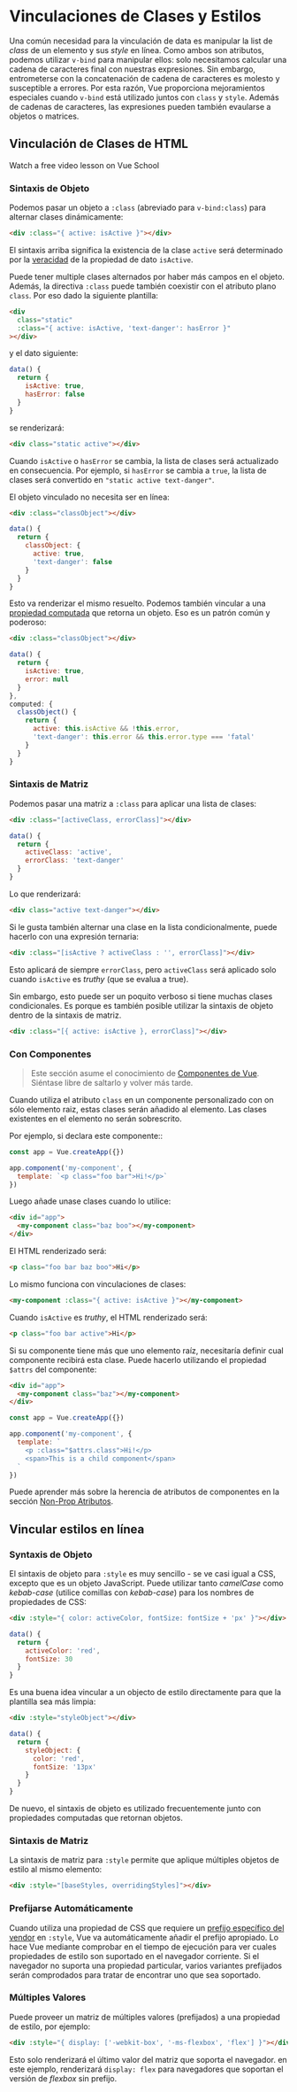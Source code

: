 # Vinculaciones de Clases y Estilos

Una común necesidad para la vinculación de data es manipular la list de _class_ de un elemento y sus _style_ en línea. Como ambos son atributos, podemos utilizar `v-bind` para manipular ellos: solo necesitamos calcular una cadena de caracteres final con nuestras expresiones. Sin embargo, entrometerse con la concatenación de cadena de caracteres es molesto y susceptible a errores. Por esta razón, Vue proporciona mejoramientos especiales cuando `v-bind` está utilizado juntos con `class` y `style`. Además de cadenas de caracteres, las expresiones pueden también evaularse a objetos o matrices.

## Vinculación de Clases de HTML
<VideoLesson href="https://vueschool.io/lessons/dynamic-css-classes-with-vue-3?friend=vuejs" title="Free Vue.js Dynamic Classes Lesson">Watch a free video lesson on Vue School</VideoLesson>

### Sintaxis de Objeto

Podemos pasar un objeto a `:class` (abreviado para `v-bind:class`) para
alternar clases dinámicamente:

```html
<div :class="{ active: isActive }"></div>
```

El sintaxis arriba significa la existencia de la clase `active` será determinado por la [veracidad](https://developer.mozilla.org/en-US/docs/Glossary/Truthy) de la propiedad de dato `isActive`.

Puede tener multiple clases alternados por haber más campos en el objeto. Además, la directiva `:class` puede también coexistir con el atributo plano `class`. Por eso dado la siguiente plantilla:

```html
<div
  class="static"
  :class="{ active: isActive, 'text-danger': hasError }"
></div>
```

y el dato siguiente:

```js
data() {
  return {
    isActive: true,
    hasError: false
  }
}
```

se renderizará:

```html
<div class="static active"></div>
```

Cuando `isActive` o `hasError` se cambia, la lista de clases será actualizado en consecuencia. Por ejemplo, si `hasError` se cambia a `true`, la lista de clases será convertido en `"static active text-danger"`.

El objeto vinculado no necesita ser en línea:

```html
<div :class="classObject"></div>
```

```js
data() {
  return {
    classObject: {
      active: true,
      'text-danger': false
    }
  }
}
```

Esto va renderizar el mismo resuelto. Podemos también vincular a una [propiedad computada](computed.md) que retorna un objeto. Eso es un patrón común y poderoso:

```html
<div :class="classObject"></div>
```

```js
data() {
  return {
    isActive: true,
    error: null
  }
},
computed: {
  classObject() {
    return {
      active: this.isActive && !this.error,
      'text-danger': this.error && this.error.type === 'fatal'
    }
  }
}
```

### Sintaxis de Matriz

Podemos pasar una matriz a `:class` para aplicar una lista de clases:

```html
<div :class="[activeClass, errorClass]"></div>
```

```js
data() {
  return {
    activeClass: 'active',
    errorClass: 'text-danger'
  }
}
```

Lo que renderizará:

```html
<div class="active text-danger"></div>
```

Si le gusta también alternar una clase en la lista condicionalmente, puede hacerlo con una expresión ternaria:

```html
<div :class="[isActive ? activeClass : '', errorClass]"></div>
```

Esto aplicará de siempre `errorClass`, pero `activeClass` será aplicado solo cuando `isActive` es _truthy_ (que se evalua a true).

Sin embargo, esto puede ser un poquito verboso si tiene muchas clases condicionales. Es porque es también posible utilizar la sintaxis de objeto dentro de la sintaxis de matriz.

```html
<div :class="[{ active: isActive }, errorClass]"></div>
```

### Con Componentes

> Este sección asume el conocimiento de [Componentes de Vue](component-basics.md). Siéntase libre de saltarlo y volver más tarde.

Cuando utiliza el atributo `class` en un componente personalizado con on sólo elemento raiz, estas clases serán añadido al elemento. Las clases existentes en el elemento no serán sobrescrito.

Por ejemplo, si declara este componente::

```js
const app = Vue.createApp({})

app.component('my-component', {
  template: `<p class="foo bar">Hi!</p>`
})
```

Luego añade unase clases cuando lo utilice:

```html
<div id="app">
  <my-component class="baz boo"></my-component>
</div>
```

El HTML renderizado será:

```html
<p class="foo bar baz boo">Hi</p>
```

Lo mismo funciona con vinculaciones de clases:

```html
<my-component :class="{ active: isActive }"></my-component>
```

Cuando `isActive` es _truthy_, el HTML renderizado será:

```html
<p class="foo bar active">Hi</p>
```

Si su componente tiene más que uno elemento raíz, necesitaría definir cual componente recibirá esta clase. Puede hacerlo utilizando el propiedad `$attrs` del componente:

```html
<div id="app">
  <my-component class="baz"></my-component>
</div>
```

```js
const app = Vue.createApp({})

app.component('my-component', {
  template: `
    <p :class="$attrs.class">Hi!</p>
    <span>This is a child component</span>
  `
})
```

Puede aprender más sobre la herencia de atributos de componentes en la sección [Non-Prop Atributos](component-attrs.html).

## Vincular estilos en línea

### Syntaxis de Objeto

El sintaxis de objeto para `:style` es muy sencillo - se ve casi igual a CSS, excepto que es un objeto JavaScript. Puede utilizar tanto _camelCase_ como _kebab-case_ (utilice comillas con _kebab-case_) para los nombres de propiedades de CSS:

```html
<div :style="{ color: activeColor, fontSize: fontSize + 'px' }"></div>
```

```js
data() {
  return {
    activeColor: 'red',
    fontSize: 30
  }
}
```

Es una buena idea vincular a un objecto de estilo directamente para que la plantilla sea más limpia:

```html
<div :style="styleObject"></div>
```

```js
data() {
  return {
    styleObject: {
      color: 'red',
      fontSize: '13px'
    }
  }
}
```

De nuevo, el sintaxis de objeto es utilizado frecuentemente junto con propiedades computadas que retornan objetos.

### Sintaxis de Matriz

La sintaxis de matriz para `:style` permite que aplique múltiples objetos de estilo al mismo elemento:

```html
<div :style="[baseStyles, overridingStyles]"></div>
```

### Prefijarse Automáticamente

Cuando utiliza una propiedad de CSS que requiere un [prefijo específico del vendor](https://developer.mozilla.org/en-US/docs/Glossary/Vendor_Prefix) en `:style`, Vue va automáticamente añadir el prefijo apropiado. Lo hace Vue mediante comprobar en el tiempo de ejecución para ver cuales propiedades de estilo son suportado en el navegador corriente. Si el navegador no suporta una propiedad particular, varios variantes prefijados serán comprodados para tratar de encontrar uno que sea soportado.

### Múltiples Valores

Puede proveer un matriz de múltiples valores (prefijados) a una propiedad de estilo, por ejemplo:

```html
<div :style="{ display: ['-webkit-box', '-ms-flexbox', 'flex'] }"></div>
```

Esto solo renderizará el último valor del matriz que soporta el navegador. en este ejemplo, renderizará `display: flex` para navegadores que soportan el versión de _flexbox_ sin prefijo.
